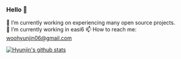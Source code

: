 ### Hello 👋  

🔭 I’m currently working on experiencing many open source projects.  
🌱 I’m currently working in easi6
📫 How to reach me: woohyunjin06@gmail.com

[![Hyunjin's github stats](https://github-readme-stats.vercel.app/api?username=woohyunjin06&show_icons=true&include_all_commits=true&count_private=true)](https://github.com/anuraghazra/github-readme-stats)

<!--
**woohyunjin06/woohyunjin06** is a ✨ _special_ ✨ repository because its `README.md` (this file) appears on your GitHub profile.

Here are some ideas to get you started:

- 🔭 I’m currently working on ...
- 🌱 I’m currently learning ...
- 👯 I’m looking to collaborate on ...
- 🤔 I’m looking for help with ...
- 💬 Ask me about ...
- 📫 How to reach me: ...
- 😄 Pronouns: ...
- ⚡ Fun fact: ...
-->
